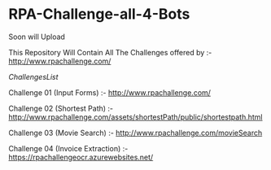 # RPA-Challenge-all-4-Bots
Soon will Upload 

This Repository Will Contain All The Challenges offered by :- http://www.rpachallenge.com/

$Challenges List$

Challenge 01 (Input Forms) :- http://www.rpachallenge.com/

Challenge 02 (Shortest Path) :- http://www.rpachallenge.com/assets/shortestPath/public/shortestpath.html

Challenge 03 (Movie Search) :- http://www.rpachallenge.com/movieSearch

Challenge 04 (Invoice Extraction) :- https://rpachallengeocr.azurewebsites.net/
